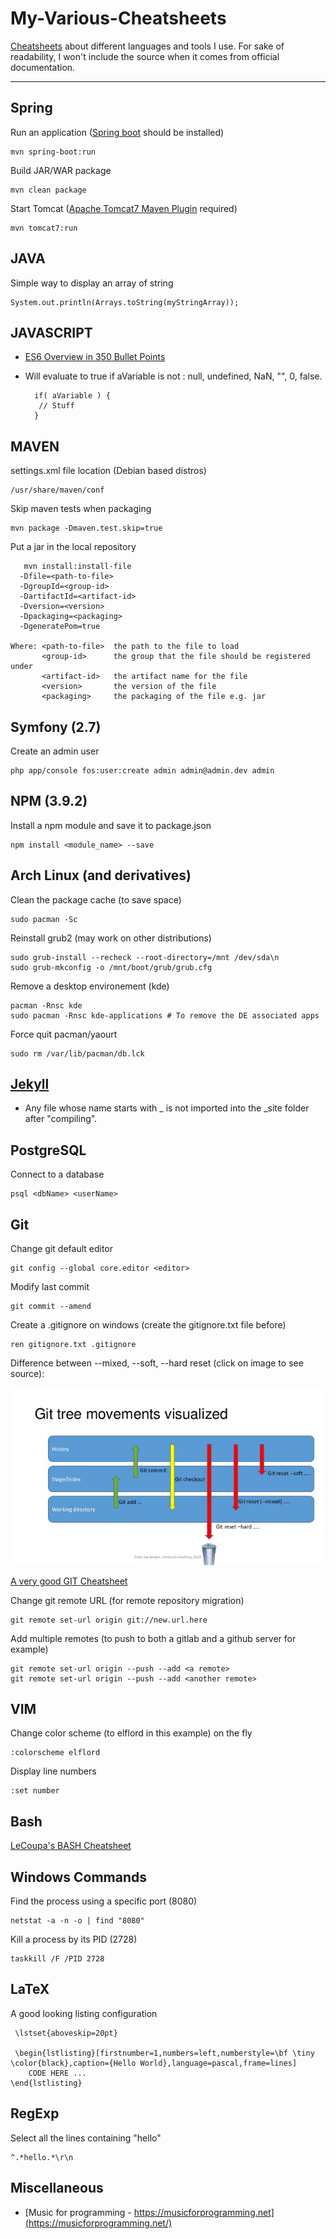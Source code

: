# My-Various-Cheatsheets
[Cheatsheets](https://github.com/sangimed/My-Various-Cheatsheets/blob/master/my-cheatsheets.md) about different languages and tools I use. For sake of readability, I won't include the source when it comes from official documentation.

***

## Spring
Run an application ([Spring boot](http://projects.spring.io/spring-boot/#quick-start) should be installed)

    mvn spring-boot:run

Build JAR/WAR package

    mvn clean package

Start Tomcat ([Apache Tomcat7 Maven Plugin](http://mvnrepository.com/artifact/org.apache.tomcat.maven/tomcat7-maven-plugin/2.2) required)

    mvn tomcat7:run

## JAVA
Simple way to display an array of string

    System.out.println(Arrays.toString(myStringArray));

## JAVASCRIPT
* [ES6 Overview in 350 Bullet Points](https://ponyfoo.com/articles/es6)

* Will evaluate to true if aVariable is not : null, undefined, NaN, "", 0, false.

        if( aVariable ) {
         // Stuff
        }

## MAVEN
settings.xml file location (Debian based distros)

    /usr/share/maven/conf

Skip maven tests when packaging

    mvn package -Dmaven.test.skip=true

Put a jar in the local repository
```
   mvn install:install-file
  -Dfile=<path-to-file>
  -DgroupId=<group-id>
  -DartifactId=<artifact-id>
  -Dversion=<version>
  -Dpackaging=<packaging>
  -DgeneratePom=true
 
Where: <path-to-file>  the path to the file to load
       <group-id>      the group that the file should be registered under
       <artifact-id>   the artifact name for the file
       <version>       the version of the file
       <packaging>     the packaging of the file e.g. jar
```
## Symfony (2.7)
Create an admin user

    php app/console fos:user:create admin admin@admin.dev admin

## NPM (3.9.2)
Install a npm module and save it to package.json

    npm install <module_name> --save

## Arch Linux (and derivatives)
Clean the package cache (to save space)

    sudo pacman -Sc

Reinstall grub2 (may work on other distributions)

    sudo grub-install --recheck --root-directory=/mnt /dev/sda\n
    sudo grub-mkconfig -o /mnt/boot/grub/grub.cfg

Remove a desktop environement (kde)

    pacman -Rnsc kde
    sudo pacman -Rnsc kde-applications # To remove the DE associated apps

Force quit pacman/yaourt

    sudo rm /var/lib/pacman/db.lck
    
## [Jekyll](https://jekyllrb.com/)
- Any file whose name starts with _ is not imported into the _site folder after "compiling".

## PostgreSQL
Connect to a database

    psql <dbName> <userName>

## Git
Change git default editor

    git config --global core.editor <editor>

Modify last commit

    git commit --amend

Create a .gitignore on windows (create the gitignore.txt file before)

    ren gitignore.txt .gitignore

Difference between --mixed, --soft, --hard reset (click on image to see source):

[![git reset different types](img/hard_soft_mixed.jpg)](http://stackoverflow.com/a/3528483/2300596)

[A very good GIT Cheatsheet](http://ndpsoftware.com/git-cheatsheet.html#loc=workspace;)

Change git remote URL (for remote repository migration)

    git remote set-url origin git://new.url.here
    
Add multiple remotes (to push to both a gitlab and a github server for example)

    git remote set-url origin --push --add <a remote>
    git remote set-url origin --push --add <another remote>

## VIM
Change color scheme (to elflord in this example) on the fly

    :colorscheme elflord

Display line numbers
    
    :set number

## Bash
[LeCoupa's BASH Cheatsheet](https://gist.github.com/LeCoupa/122b12050f5fb267e75f)

## Windows Commands
Find the process using a specific port (8080)

    netstat -a -n -o | find "8080"
Kill a process by its PID  (2728)

    taskkill /F /PID 2728
## LaTeX
A good looking listing configuration

     \lstset{aboveskip=20pt}
     
     \begin{lstlisting}[firstnumber=1,numbers=left,numberstyle=\bf \tiny \color{black},caption={Hello World},language=pascal,frame=lines]
        CODE HERE ...
    \end{lstlisting}
     

## RegExp
Select all the lines containing "hello"

    ^.*hello.*\r\n
    
## Miscellaneous
 - [Music for programming - https://musicforprogramming.net](https://musicforprogramming.net/)
